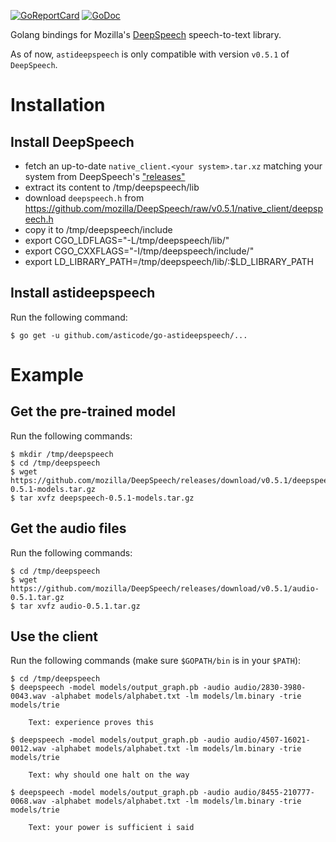 [![GoReportCard](http://goreportcard.com/badge/github.com/asticode/go-astideepspeech)](http://goreportcard.com/report/github.com/asticode/go-astideepspeech)
[![GoDoc](https://godoc.org/github.com/asticode/go-astideepspeech?status.svg)](https://godoc.org/github.com/asticode/go-astideepspeech)

Golang bindings for Mozilla's [DeepSpeech](https://github.com/mozilla/DeepSpeech) speech-to-text library.

As of now, `astideepspeech` is only compatible with version `v0.5.1` of `DeepSpeech`.

# Installation
## Install DeepSpeech

- fetch an up-to-date `native_client.<your system>.tar.xz` matching your system from DeepSpeech's ["releases"](https://github.com/mozilla/DeepSpeech/releases/tag/v0.5.1)
- extract its content to /tmp/deepspeech/lib
- download `deepspeech.h` from https://github.com/mozilla/DeepSpeech/raw/v0.5.1/native_client/deepspeech.h
- copy it to /tmp/deepspeech/include
- export CGO_LDFLAGS="-L/tmp/deepspeech/lib/"
- export CGO_CXXFLAGS="-I/tmp/deepspeech/include/"
- export LD_LIBRARY_PATH=/tmp/deepspeech/lib/:$LD_LIBRARY_PATH

## Install astideepspeech

Run the following command:

    $ go get -u github.com/asticode/go-astideepspeech/...
    
# Example
## Get the pre-trained model

Run the following commands:

    $ mkdir /tmp/deepspeech
    $ cd /tmp/deepspeech
    $ wget https://github.com/mozilla/DeepSpeech/releases/download/v0.5.1/deepspeech-0.5.1-models.tar.gz
    $ tar xvfz deepspeech-0.5.1-models.tar.gz
    
## Get the audio files

Run the following commands:

    $ cd /tmp/deepspeech
    $ wget https://github.com/mozilla/DeepSpeech/releases/download/v0.5.1/audio-0.5.1.tar.gz
    $ tar xvfz audio-0.5.1.tar.gz
    
## Use the client

Run the following commands (make sure `$GOPATH/bin` is in your `$PATH`):

    $ cd /tmp/deepspeech
    $ deepspeech -model models/output_graph.pb -audio audio/2830-3980-0043.wav -alphabet models/alphabet.txt -lm models/lm.binary -trie models/trie
    
        Text: experience proves this
    
    $ deepspeech -model models/output_graph.pb -audio audio/4507-16021-0012.wav -alphabet models/alphabet.txt -lm models/lm.binary -trie models/trie
    
        Text: why should one halt on the way
        
    $ deepspeech -model models/output_graph.pb -audio audio/8455-210777-0068.wav -alphabet models/alphabet.txt -lm models/lm.binary -trie models/trie
    
        Text: your power is sufficient i said
